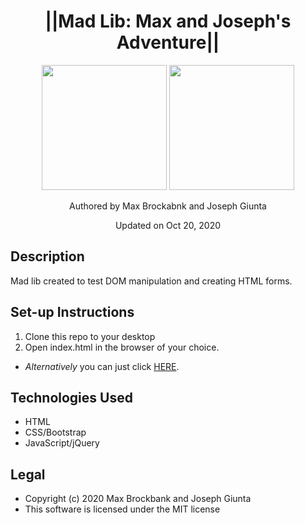 <h1 align="center">||Mad Lib: Max and Joseph's Adventure||</h1>
<div align="center">
<img src="https://github.com/MaxBrockbank.png" width="200px" height="auto" >
<img src="https://github.com/GiuntaJC.png" width="200px" height="auto" >

</div>
<p align="center">Authored by Max Brockabnk and Joseph Giunta</p>
<p align="center">Updated on Oct 20, 2020</p>

## Description
Mad lib created to test DOM manipulation and creating HTML forms.

## Set-up Instructions
1. Clone this repo to your desktop
2. Open index.html in the browser of your choice.
* <em>Alternatively</em> you can just click <a href="https://maxbrockbank.github.io/mad-lib/">HERE</a>.

## Technologies Used
* HTML
* CSS/Bootstrap
* JavaScript/jQuery

## Legal
* Copyright (c) 2020 Max Brockbank and Joseph Giunta
* This software is licensed under the MIT license
